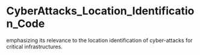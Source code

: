 # CyberAttacks_Location_Identification_Code
emphasizing its relevance to the location identification of cyber-attacks for critical infrastructures. 
